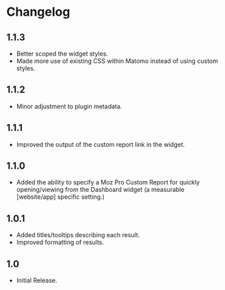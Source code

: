 # Changelog

## 1.1.3

- Better scoped the widget styles.
- Made more use of existing CSS within Matomo instead of using custom styles.

## 1.1.2

- Minor adjustment to plugin metadata.

## 1.1.1

- Improved the output of the custom report link in the widget.

## 1.1.0

- Added the ability to specify a Moz Pro Custom Report for quickly opening/viewing from the Dashboard widget (a measurable [website/app] specific setting.)

## 1.0.1

- Added titles/tooltips describing each result.
- Improved formatting of results.

## 1.0

- Initial Release.